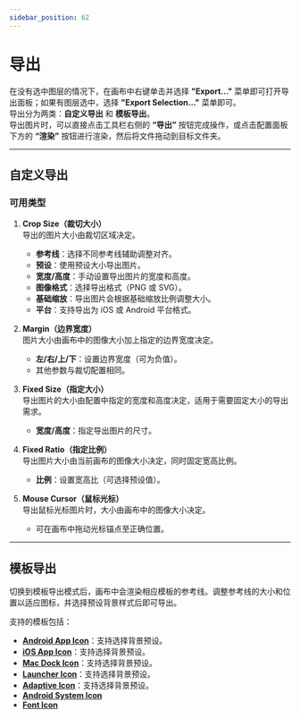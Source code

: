 ```yaml
---
sidebar_position: 62
---
```


# 导出

在没有选中图层的情况下，在画布中右键单击并选择 **"Export..."** 菜单即可打开导出面板；如果有图层选中，选择 **"Export Selection..."** 菜单即可。  
导出分为两类：**自定义导出** 和 **模板导出**。  
导出图片时，可以直接点击工具栏右侧的 **“导出”** 按钮完成操作，或点击配置面板下方的 **“渲染”** 按钮进行渲染，然后将文件拖动到目标文件夹。

---

## 自定义导出

### 可用类型

1. **Crop Size（裁切大小）**  
   导出的图片大小由裁切区域决定。  
   - **参考线**：选择不同参考线辅助调整对齐。
   - **预设**：使用预设大小导出图片。
   - **宽度/高度**：手动设置导出图片的宽度和高度。
   - **图像格式**：选择导出格式（PNG 或 SVG）。
   - **基础缩放**：导出图片会根据基础缩放比例调整大小。
   - **平台**：支持导出为 iOS 或 Android 平台格式。

2. **Margin（边界宽度）**  
   图片大小由画布中的图像大小加上指定的边界宽度决定。
   - **左/右/上/下**：设置边界宽度（可为负值）。
   - 其他参数与裁切配置相同。

3. **Fixed Size（指定大小）**  
   导出图片的大小由配置中指定的宽度和高度决定，适用于需要固定大小的导出需求。
   - **宽度/高度**：指定导出图片的尺寸。

4. **Fixed Ratio（指定比例）**  
   导出图片大小由当前画布的图像大小决定，同时固定宽高比例。
   - **比例**：设置宽高比（可选择预设值）。

5. **Mouse Cursor（鼠标光标）**  
   导出鼠标光标图片时，大小由画布中的图像大小决定。  
   - 可在画布中拖动光标锚点至正确位置。

---

## 模板导出

切换到模板导出模式后，画布中会渲染相应模板的参考线。调整参考线的大小和位置以适应图标，并选择预设背景样式后即可导出。  

支持的模板包括：  
- **[Android App Icon](https://developer.android.com/distribute/google-play/resources/icon-design-specifications?hl=zh-cn)**：支持选择背景预设。
- **[iOS App Icon](https://developer.apple.com/design/human-interface-guidelines/app-icons)**：支持选择背景预设。
- **[Mac Dock Icon](https://developer.apple.com/news/?id=5i6jlf4d)**：支持选择背景预设。
- **[Launcher Icon](https://m2.material.io/design/iconography/product-icons.html#grid-and-keyline-shapes)**：支持选择背景预设。
- **[Adaptive Icon](https://medium.com/google-design/designing-adaptive-icons-515af294c783)**：支持选择背景预设。
- **[Android System Icon](https://m2.material.io/design/iconography/system-icons.html#design-principles)**  
- **[Font Icon](https://fontawesome.com/v5/docs/web/use-kits/icon-design-guidelines)**  
